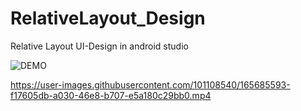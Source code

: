 # RelativeLayout_Design
Relative Layout UI-Design in android studio



![DEMO](https://user-images.githubusercontent.com/101108540/165518618-630f6f1b-ea9f-4019-9f57-3c889d8ce54c.jpeg)



https://user-images.githubusercontent.com/101108540/165685593-f17605db-a030-46e8-b707-e5a180c29bb0.mp4



